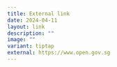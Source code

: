 ```yaml
---
title: External link
date: 2024-04-11
layout: link
description: ""
image: ""
variant: tiptap
external: https://www.open.gov.sg
---
```

